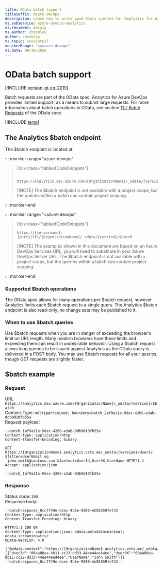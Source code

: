 ```yaml
---
title: OData batch support 
titleSuffix: Azure DevOps 
description: Learn how to write good OData queries for Analytics for Azure DevOps.
ms.subservice: azure-devops-analytics
ms.reviewer: desalg
ms.author: chcomley
author: chcomley
ms.topic: conceptual
monikerRange: "<=azure-devops"
ms.date: 09/30/2020
---
```


# OData batch support

[!INCLUDE [version-gt-eq-2019](../../includes/version-gt-eq-2019.md)]

Batch requests are part of the OData spec. Analytics for Azure DevOps provides limited support, as a means to submit large requests. For more information about batch operations in OData, see section [11.7 Batch Requests](https://docs.oasis-open.org/odata/odata/v4.0/errata03/os/complete/part1-protocol/odata-v4.0-errata03-os-part1-protocol-complete.html#_Toc453752313) of the OData spec.

[!INCLUDE [temp](../includes/analytics-preview.md)]

## The Analytics $batch endpoint

The $batch endpoint is located at:

::: moniker range="azure-devops"

> [!div class="tabbedCodeSnippets"]
> ```OData
>  https://analytics.dev.azure.com/{OrganizationName}/_odata/{version}/$batch
> ``` 
> 
> [!NOTE]
> The $batch endpoint is not available with a project scope, but the queries within a batch can contain project scoping.

::: moniker-end

::: moniker range="<azure-devops"

> [!div class="tabbedCodeSnippets"]
> ```OData
> https://{servername}:{port}/tfs/{OrganizationName}/_odata/{version}/$batch
> ```
> 
> [!NOTE]
> The examples shown in this document are based on an Azure DevOps Services URL, you will need to substitute in your Azure DevOps Server URL.
> The $batch endpoint is not available with a project scope, but the queries within a batch can contain project scoping.

::: moniker-end

### Supported $batch operations

The OData spec allows for many operations per $batch request, however Analytics limits each $batch request to a single query. The Analytics $batch endpoint is also read-only, no change sets may be published to it.

### When to use $batch queries

Use $batch requests when you are in danger of exceeding the browser's limit on URL length. Many modern browsers have these limits and exceeding them can result in undesirable behavior. Using a $batch request allows long queries to be issued against Analytics as the OData query is delivered in a POST body. You may use $batch requests for all your queries, though GET requests are slightly faster.

## $batch example

### Request

URL: ```https://analytics.dev.azure.com/{OrganizationName}/_odata/{version}/$batch```  
Content-Type: ```multipart/mixed; boundary=batch_2af9a11e-9dec-4266-a3ab-0db9d10fb55a```  
Request payload:
```
--batch_1af9a11e-9dec-4266-a3ab-0db9d10fb55a
Content-Type: application/http
Content-Transfer-Encoding: binary

GET https://{OrganizationName}.analytics.vsts.me/_odata/{version}/Users?$filter=UserEmail eq 'john.smith@contoso.com'&$select=UserId,UserSK,UserName HTTP/1.1
Accept: application/json

--batch_1af9a11e-9dec-4266-a3ab-0db9d10fb55a
```

### Response

Status code: ```200```  
Response body:  
```
--batchresponse_0cc7749e-dcec-4b5e-9380-eb05859fe733
Content-Type: application/http
Content-Transfer-Encoding: binary

HTTP/1.1 200 OK
Content-Type: application/json; odata.metadata=minimal; odata.streaming=true
OData-Version: 4.0

{"@odata.context":"https://{OrganizationName}.analytics.vsts.me/_odata/{version}/$metadata#Users(UserId,UserSK,UserName)","value":[{"UserId":"00aa00aa-bb11-cc22-dd33-44ee44ee44ee","UserSK":"00aa00aa-bb11-cc22-dd33-44ee44ee44ee","UserName":"John Smith"}]}
--batchresponse_0cc7749e-dcec-4b5e-9380-eb05859fe733--
```
